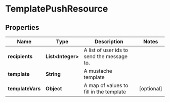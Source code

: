 
# TemplatePushResource

## Properties
Name | Type | Description | Notes
------------ | ------------- | ------------- | -------------
**recipients** | **List&lt;Integer&gt;** | A list of user ids to send the message to. | 
**template** | **String** | A mustache template | 
**templateVars** | **Object** | A map of values to fill in the template |  [optional]



